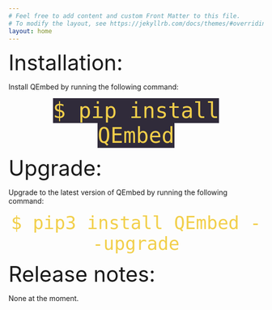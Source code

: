 ```yaml
---
# Feel free to add content and custom Front Matter to this file.
# To modify the layout, see https://jekyllrb.com/docs/themes/#overriding-theme-defaults
layout: home
---
```



<span style="font-size:3em;">Installation:</span>

Install QEmbed by running the following command:

<p style="text-align: center;">
<span style="color: #f2cf4a; background-color: #302b3a; font-family: Monospace; font-size: 3em;">$ pip install QEmbed</span>
</p>

<span style="font-size:3em;">Upgrade:</span>

Upgrade to the latest version of QEmbed by running the following command:

<p style="text-align: center;">
<code class = "inlinecode"><span style="color: #f2cf4a; font-family: Monospace; font-size: 3em;">$ pip3 install QEmbed --upgrade</span></code>
</p>

<span style="font-size:3em;">Release notes:</span>

None at the moment.

